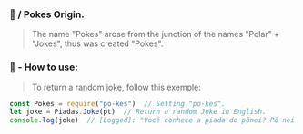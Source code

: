 ### 🤡 / Pokes Origin.
> The name "Pokes" arose from the junction of the names "Polar" + "Jokes", thus was created "Pokes".

### 🔎 - How to use:
> To return a random joke, follow this exemple:
```javascript
const Pokes = require("po-kes")  // Setting "po-kes".
let joke = Piadas.Joke(pt)  // Return a random Joke in English.
console.log(joke)  // [Logged]: "Você conhece a piada do pônei? Pô nei eu...```